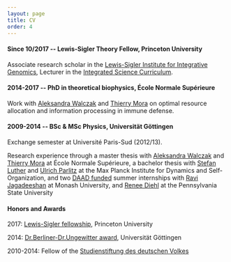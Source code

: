 ```yaml
---
layout: page
title: CV
order: 4
---
```


#### Since 10/2017 -- Lewis-Sigler Theory Fellow, Princeton University

Associate research scholar in the [Lewis-Sigler Institute for Integrative Genomics](https://lsi.princeton.edu/), Lecturer in the [Integrated Science Curriculum](https://lsi.princeton.edu/integratedscience).

#### 2014-2017 -- PhD in theoretical biophysics, École Normale Supérieure

Work with [Aleksandra Walczak](http://www.phys.ens.fr/~awalczak/) and [Thierry Mora](http://www.phys.ens.fr/~tmora/) on optimal resource allocation and information processing in immune defense.

#### 2009-2014 -- BSc & MSc Physics, Universität Göttingen

Exchange semester at Université Paris-Sud (2012/13).

Research experience through a master thesis with [Aleksandra Walczak](http://www.phys.ens.fr/~awalczak/) and [Thierry Mora](http://www.phys.ens.fr/~tmora/) at École Normale Supérieure, a bachelor thesis with [Stefan Luther](http://bmp.ds.mpg.de/) and [Ulrich Parlitz](https://www.uni-goettingen.de/en/105320.html) at the Max Planck Institute for Dynamics and Self-Organization, and two [DAAD funded](https://www.daad.de/rise/en/rise-worldwide/) summer internships with [Ravi Jagadeeshan](http://users.monash.edu.au/~rprakash/) at Monash University, and [Renee Diehl](http://www.phys.psu.edu/people/rdd2) at the Pennsylvania State University 

#### Honors and Awards

2017: [Lewis-Sigler fellowship](https://lsi.princeton.edu/andreas-mayer), Princeton University

2014: [Dr.Berliner-Dr.Ungewitter award](https://www.uni-goettingen.de/en/preistr%c3%a4ger+master/362496.html), Universität Göttingen

2010-2014: Fellow of the [Studienstiftung des deutschen Volkes](https://www.studienstiftung.de/en/)

